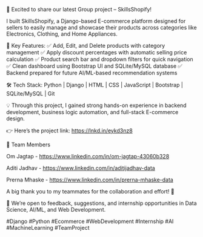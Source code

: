 🚀 Excited to share our latest Group project – SkillsShopify!

I built SkillsShopify, a Django-based E-commerce platform designed for sellers to easily manage and showcase their products across categories like Electronics, Clothing, and Home Appliances.

🔑 Key Features:
✅ Add, Edit, and Delete products with category management
✅ Apply discount percentages with automatic selling price calculation
✅ Product search bar and dropdown filters for quick navigation
✅ Clean dashboard using Bootstrap UI and SQLite/MySQL database
✅ Backend prepared for future AI/ML-based recommendation systems

🛠 Tech Stack: Python | Django | HTML | CSS | JavaScript | Bootstrap | SQLite/MySQL | Git

💡 Through this project, I gained strong hands-on experience in backend development, business logic automation, and full-stack E-commerce design.

👉 Here’s the project link: https://lnkd.in/eykd3nz8

👥 Team Members

Om Jagtap - https://www.linkedin.com/in/om-jagtap-43060b328

Aditi Jadhav - https://www.linkedin.com/in/aditijadhav-data

Prerna Mhaske - https://www.linkedin.com/in/prerna-mhaske-data


A big thank you to my teammates for the collaboration and effort! 🙌

📌 We’re open to feedback, suggestions, and internship opportunities in Data Science, AI/ML, and Web Development.

#Django #Python #Ecommerce #WebDevelopment #Internship #AI #MachineLearning #TeamProject
